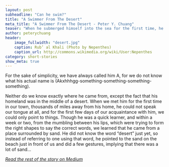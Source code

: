```yaml
---
layout: post
subheadline: "Can he swim?"
title: "A Swimmer From The Desert"
meta_title: "A Swimmer From The Desert - Peter Y. Chuang"
teaser: "When he submerged himself into the sea for the first time, he discovered something unusual..."
author: peterychuang
header:
    image_fullwidth: "desert.jpg"
    caption: Rub’ al Khali (Photo by Nepenthes)
    caption_url: http://commons.wikimedia.org/wiki/User:Nepenthes
category: short-stories
show_meta: true
---
```

For the sake of simplicity, we have always called him A, for we do not know what his actual name is (Akxhhhgg-something-something-something-something).

Neither do we know exactly where he came from, except the fact that his homeland was in the middle of a desert. When we met him for the first time in our town, thousands of miles away from his home, he could not speak our tongue at all, and for the first few days of our acquaintance with him, we could only point to things. Though he was a quick learner, and within a week or two, from the mumbling between his lips, which were trying to form the right shapes to say the correct words, we learned that he came from a place surrounded by sand. He did not know the word “desert” just yet, so instead of referring to one using that word, he pointed to the sand on the beach just in front of us and did a few gestures, implying that there was a lot of sand...

<em>[Read the rest of the story on Medium][1]</em>

[1]: //medium.com/the-coffeelicious/a-swimmer-from-the-desert-95dcc7ec3ee
